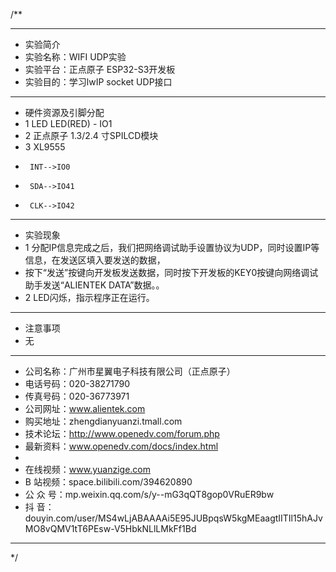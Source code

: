 /**
 ***************************************************************************************************
 * 实验简介
 * 实验名称：WIFI UDP实验
 * 实验平台：正点原子 ESP32-S3开发板
 * 实验目的：学习lwIP socket UDP接口

 ***************************************************************************************************
 * 硬件资源及引脚分配
 * 1 LED
     LED(RED) - IO1
 * 2 正点原子 1.3/2.4 寸SPILCD模块
 * 3 XL9555
 *      INT-->IO0
 *      SDA-->IO41
 *      CLK-->IO42

 ***************************************************************************************************
 * 实验现象
 * 1 分配IP信息完成之后，我们把网络调试助手设置协议为UDP，同时设置IP等信息，在发送区填入要发送的数据，
 *   按下“发送”按键向开发板发送数据，同时按下开发板的KEY0按键向网络调试助手发送“ALIENTEK DATA”数据。。
 * 2 LED闪烁，指示程序正在运行。

 ***************************************************************************************************
 * 注意事项
 * 无
 
 ***********************************************************************************************************
 * 公司名称：广州市星翼电子科技有限公司（正点原子）
 * 电话号码：020-38271790
 * 传真号码：020-36773971
 * 公司网址：www.alientek.com
 * 购买地址：zhengdianyuanzi.tmall.com
 * 技术论坛：http://www.openedv.com/forum.php
 * 最新资料：www.openedv.com/docs/index.html
 *
 * 在线视频：www.yuanzige.com
 * B 站视频：space.bilibili.com/394620890
 * 公 众 号：mp.weixin.qq.com/s/y--mG3qQT8gop0VRuER9bw
 * 抖    音：douyin.com/user/MS4wLjABAAAAi5E95JUBpqsW5kgMEaagtIITIl15hAJvMO8vQMV1tT6PEsw-V5HbkNLlLMkFf1Bd
 ***********************************************************************************************************
 */